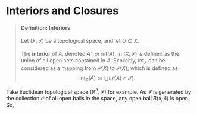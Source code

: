 # Interiors and Closures

> #### Definition: Interiors
>
> Let $(X, \mathcal T)$ be a topological space, and let $U \subseteq X$.
> 	
> The **interior** of $A$, denoted $A^\circ$ or $\mathrm{int} (A)$, in $(X, \mathcal T)$ is defined as the union of all open sets contained in $A$. Explicitly, $\mathrm{int}_X$ can be considered as a mapping from $\mathcal P(X)$ to $\mathcal P(X)$, which is defined as
> $$
> \mathrm{int}_X(A) := \bigcup (\mathcal P(A) \cap \mathcal T).
> $$

Take Euclidean topological space $(\mathbb R^n, \mathcal T)$ for example. As $\mathcal T$ is generated by the collection $\mathcal O$ of all open balls in the space, any open ball $B(x, \delta)$ is open. So,
